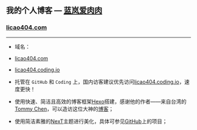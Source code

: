 ## 我的个人博客 — [蓝岚爱肉肉](http://licao404.com/)
### [licao404.com](http://licao404.com/)
---

- 域名：
 - [licao404.com](http://licao404.com/)
 - [licao404.coding.io](http://licao404.coding.io/)


- 托管在 `GitHub` 和 `Coding` 上，国内访客建议优先访问[licao404.coding.io](http://licao404.coding.io/)，速度更快！


- 使用快速、简洁且高效的博客框架[Hexo](https://hexo.io/zh-cn/)搭建，感谢他的作者——来自台湾的[Tommy Chen](https://github.com/tommy351)，可以造访这位大神的[博客](https://zespia.tw/)；


- 使用简洁素雅的[NexT](http://theme-next.iissnan.com/)主题进行美化，具体可参见[GitHub](https://github.com/iissnan/hexo-theme-next)上的项目；
